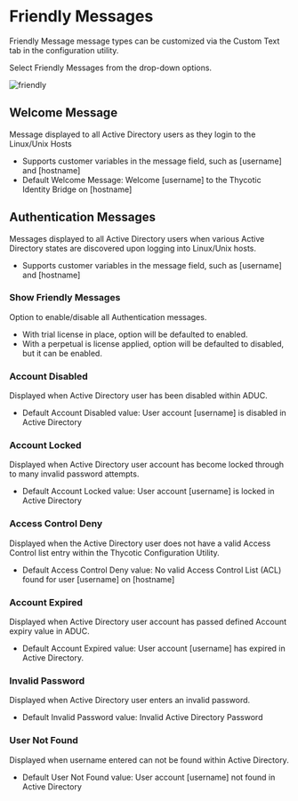 [title]: # (Friendly Messages)
[tags]: # (panel)
[priority]: # (6)
# Friendly Messages

Friendly Message message types can be customized via the Custom Text tab in the configuration utility.

Select Friendly Messages from the drop-down options.

![friendly](../images/friendly-msg.png "Custom Text tab in Configuration tool with Friendly Messages selected")

## Welcome Message

Message displayed to all Active Directory users as they login to the Linux/Unix Hosts

* Supports customer variables in the message field, such as [username] and [hostname]
* Default Welcome Message: Welcome [username] to the Thycotic Identity Bridge on [hostname]

## Authentication Messages

Messages displayed to all Active Directory users when various Active Directory states are discovered upon logging into Linux/Unix hosts.

* Supports customer variables in the message field, such as [username] and [hostname]

### Show Friendly Messages

Option to enable/disable all Authentication messages.

* With trial license in place, option will be defaulted to enabled.
* With a perpetual is license applied, option will be defaulted to disabled, but it can be enabled.

### Account Disabled

Displayed when Active Directory user has been disabled within ADUC.

* Default Account Disabled value: User account [username] is disabled in Active Directory

### Account Locked

Displayed when Active Directory user account has become locked through to many invalid password attempts.

* Default Account Locked value: User account [username] is locked in Active Directory

### Access Control Deny

Displayed when the Active Directory user does not have a valid Access Control list entry within the Thycotic Configuration Utility.

* Default Access Control Deny value: No valid Access Control List (ACL) found for user [username] on [hostname]

### Account Expired

Displayed when Active Directory user account has passed defined Account expiry value in ADUC.

* Default Account Expired value: User account [username] has expired in Active Directory.

### Invalid Password

Displayed when Active Directory user enters an invalid password.

* Default Invalid Password value: Invalid Active Directory Password

### User Not Found

Displayed when username entered can not be found within Active Directory.

* Default User Not Found value: User account [username] not found in Active Directory
